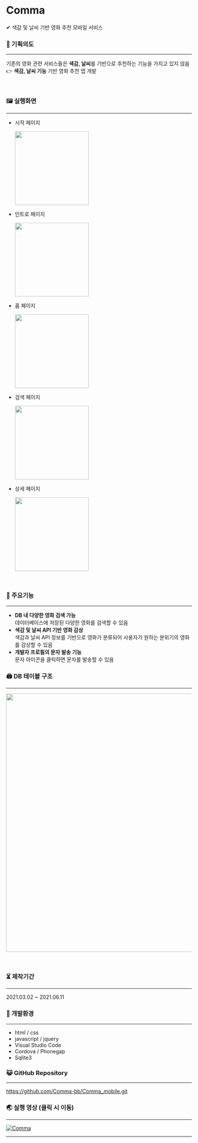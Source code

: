# Comma
✔ 색감 및 날씨 기반 영화 추천 모바일 서비스


### 📄 기획의도

------



기존의 영화 관련 서비스들은 **색감, 날씨**를 기반으로 추천하는 기능을 가지고 있지 않음<br>
👉 **색감, 날씨 기능** 기반 영화 추천 앱 개발

<br>

### 🖼 실행화면

------

- 시작 페이지
  <p>
    <img src="https://user-images.githubusercontent.com/57933061/125465196-dc9fdeec-1e1f-4608-ba9d-f9d5cab2b589.png" width="200" float = "center">
  </p>
- 인트로 페이지
  <p>
    <img src="https://user-images.githubusercontent.com/57933061/125465916-10d67b30-3988-41fe-8117-71b9a3b4fe52.png" width="200" float = "center">
  </p>
- 홈 페이지
  <p>
    <img src="https://user-images.githubusercontent.com/57933061/125464841-ca025b37-d577-4362-ad46-b3e5bba8d513.png" width="200" float = "center">
  </p>
- 검색 페이지
  <p>
    <img src="https://user-images.githubusercontent.com/57933061/125465000-7b78f8db-589a-4aa4-a9fe-c3c31d1a47d0.png" width="200" float = "center">
  </p>
- 상세 페이지
  <p>
    <img src="https://user-images.githubusercontent.com/57933061/125465048-9ff876cd-1f32-4793-804d-28499eb8dac8.png" width="200" float = "center">
  </p>
<br>


### 📌 주요기능

------

- **DB 내 다양한 영화 검색 가능**<br>데이터베이스에 저장된 다양한 영화를 검색할 수 있음<br>
- **색감  및 날씨 API 기반 영화 감상**<br>색감과 날씨 API 정보를 기반으로 영화가 분류되어 사용자가 원하는 분위기의 영화를 감상할 수 있음<br>
- **개발자 프로필의 문자 발송 기능**<br>문자 아이콘을 클릭하면 문자를 발송할 수 있음<br>


### 🖨 DB 테이블 구조

------
<p>
    <img src="https://user-images.githubusercontent.com/57933061/125468040-212634a4-d7ef-4924-9672-460aa32d5f5a.png" width="700">
</p><br>
  
### ⏳ 제작기간

------

2021.03.02 ~ 2021.06.11




### 💫 개발환경

------

- html / css 
- javascript / jquery
- Visual Studio Code
- Cordova / Phonegap
- Sqlite3



### 😺 GitHub Repository

------
 
https://github.com/Comma-bb/Comma_mobile.git



### 🌏 실행 영상 (클릭 시 이동)

------
[![Comma](http://img.youtube.com/viCiEk4rVA/0.jpg)](https://www.youtube.com/watch?v=dP_CiEk4rVA) 

------



